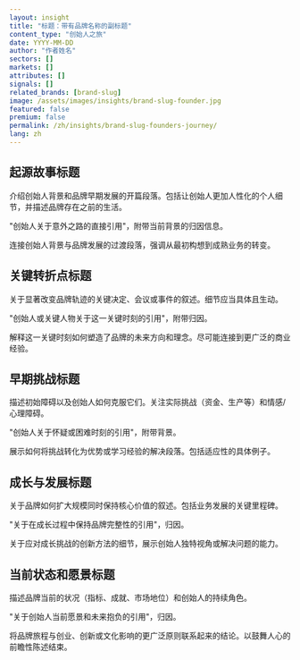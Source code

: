 ```yaml
---
layout: insight
title: "标题：带有品牌名称的副标题"
content_type: "创始人之旅"
date: YYYY-MM-DD
author: "作者姓名"
sectors: []
markets: []
attributes: []
signals: []
related_brands: [brand-slug]
image: /assets/images/insights/brand-slug-founder.jpg
featured: false
premium: false
permalink: /zh/insights/brand-slug-founders-journey/
lang: zh
---
```


## 起源故事标题

介绍创始人背景和品牌早期发展的开篇段落。包括让创始人更加人性化的个人细节，并描述品牌存在之前的生活。

"创始人关于意外之路的直接引用"，附带当前背景的归因信息。

连接创始人背景与品牌发展的过渡段落，强调从最初构想到成熟业务的转变。

## 关键转折点标题

关于显著改变品牌轨迹的关键决定、会议或事件的叙述。细节应当具体且生动。

"创始人或关键人物关于这一关键时刻的引用"，附带归因。

解释这一关键时刻如何塑造了品牌的未来方向和理念。尽可能连接到更广泛的商业经验。

## 早期挑战标题

描述初始障碍以及创始人如何克服它们。关注实际挑战（资金、生产等）和情感/心理障碍。

"创始人关于怀疑或困难时刻的引用"，附带背景。

展示如何将挑战转化为优势或学习经验的解决段落。包括适应性的具体例子。

## 成长与发展标题

关于品牌如何扩大规模同时保持核心价值的叙述。包括业务发展的关键里程碑。

"关于在成长过程中保持品牌完整性的引用"，归因。

关于应对成长挑战的创新方法的细节，展示创始人独特视角或解决问题的能力。

## 当前状态和愿景标题

描述品牌当前的状况（指标、成就、市场地位）和创始人的持续角色。

"关于创始人当前愿景和未来抱负的引用"，归因。

将品牌旅程与创业、创新或文化影响的更广泛原则联系起来的结论。以鼓舞人心的前瞻性陈述结束。
